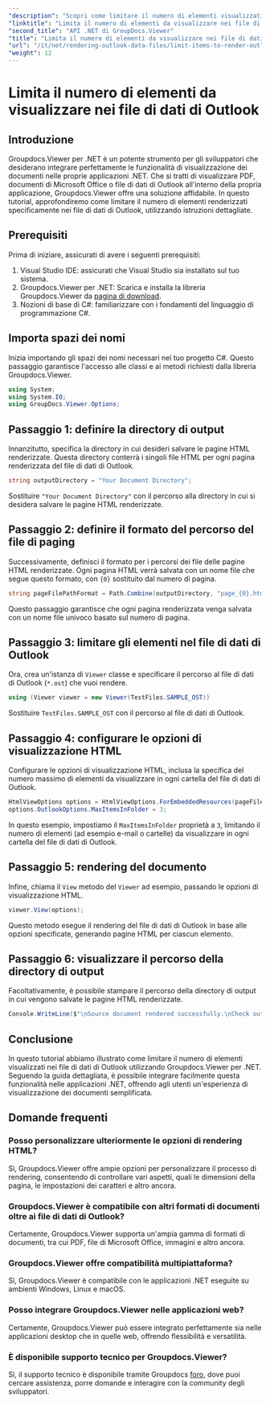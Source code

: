 ```yaml
---
"description": "Scopri come limitare il numero di elementi visualizzati nei file di dati di Outlook utilizzando Groupdocs.Viewer per .NET. Segui la nostra guida passo passo per un'integrazione perfetta."
"linktitle": "Limita il numero di elementi da visualizzare nei file di dati di Outlook"
"second_title": "API .NET di GroupDocs.Viewer"
"title": "Limita il numero di elementi da visualizzare nei file di dati di Outlook"
"url": "/it/net/rendering-outlook-data-files/limit-items-to-render-outlook-data-files/"
"weight": 12
---
```


# Limita il numero di elementi da visualizzare nei file di dati di Outlook

## Introduzione
Groupdocs.Viewer per .NET è un potente strumento per gli sviluppatori che desiderano integrare perfettamente le funzionalità di visualizzazione dei documenti nelle proprie applicazioni .NET. Che si tratti di visualizzare PDF, documenti di Microsoft Office o file di dati di Outlook all'interno della propria applicazione, Groupdocs.Viewer offre una soluzione affidabile. In questo tutorial, approfondiremo come limitare il numero di elementi renderizzati specificamente nei file di dati di Outlook, utilizzando istruzioni dettagliate.
## Prerequisiti
Prima di iniziare, assicurati di avere i seguenti prerequisiti:
1. Visual Studio IDE: assicurati che Visual Studio sia installato sul tuo sistema.
2. Groupdocs.Viewer per .NET: Scarica e installa la libreria Groupdocs.Viewer da [pagina di download](https://releases.groupdocs.com/viewer/net/).
3. Nozioni di base di C#: familiarizzare con i fondamenti del linguaggio di programmazione C#.

## Importa spazi dei nomi
Inizia importando gli spazi dei nomi necessari nel tuo progetto C#. Questo passaggio garantisce l'accesso alle classi e ai metodi richiesti dalla libreria Groupdocs.Viewer.
```csharp
using System;
using System.IO;
using GroupDocs.Viewer.Options;
```
## Passaggio 1: definire la directory di output
Innanzitutto, specifica la directory in cui desideri salvare le pagine HTML renderizzate. Questa directory conterrà i singoli file HTML per ogni pagina renderizzata del file di dati di Outlook.
```csharp
string outputDirectory = "Your Document Directory";
```
Sostituire `"Your Document Directory"` con il percorso alla directory in cui si desidera salvare le pagine HTML renderizzate.
## Passaggio 2: definire il formato del percorso del file di paging
Successivamente, definisci il formato per i percorsi dei file delle pagine HTML renderizzate. Ogni pagina HTML verrà salvata con un nome file che segue questo formato, con `{0}` sostituito dal numero di pagina.
```csharp
string pageFilePathFormat = Path.Combine(outputDirectory, "page_{0}.html");
```
Questo passaggio garantisce che ogni pagina renderizzata venga salvata con un nome file univoco basato sul numero di pagina.
## Passaggio 3: limitare gli elementi nel file di dati di Outlook
Ora, crea un'istanza di `Viewer` classe e specificare il percorso al file di dati di Outlook (`*.ost`) che vuoi rendere.
```csharp
using (Viewer viewer = new Viewer(TestFiles.SAMPLE_OST))
```
Sostituire `TestFiles.SAMPLE_OST` con il percorso al file di dati di Outlook.
## Passaggio 4: configurare le opzioni di visualizzazione HTML
Configurare le opzioni di visualizzazione HTML, inclusa la specifica del numero massimo di elementi da visualizzare in ogni cartella del file di dati di Outlook.
```csharp
HtmlViewOptions options = HtmlViewOptions.ForEmbeddedResources(pageFilePathFormat);
options.OutlookOptions.MaxItemsInFolder = 3;
```
In questo esempio, impostiamo il `MaxItemsInFolder` proprietà a `3`, limitando il numero di elementi (ad esempio e-mail o cartelle) da visualizzare in ogni cartella del file di dati di Outlook.
## Passaggio 5: rendering del documento
Infine, chiama il `View` metodo del `Viewer` ad esempio, passando le opzioni di visualizzazione HTML.
```csharp
viewer.View(options);
```
Questo metodo esegue il rendering del file di dati di Outlook in base alle opzioni specificate, generando pagine HTML per ciascun elemento.
## Passaggio 6: visualizzare il percorso della directory di output
Facoltativamente, è possibile stampare il percorso della directory di output in cui vengono salvate le pagine HTML renderizzate.
```csharp
Console.WriteLine($"\nSource document rendered successfully.\nCheck output in {outputDirectory}.");
```

## Conclusione
In questo tutorial abbiamo illustrato come limitare il numero di elementi visualizzati nei file di dati di Outlook utilizzando Groupdocs.Viewer per .NET. Seguendo la guida dettagliata, è possibile integrare facilmente questa funzionalità nelle applicazioni .NET, offrendo agli utenti un'esperienza di visualizzazione dei documenti semplificata.
## Domande frequenti
### Posso personalizzare ulteriormente le opzioni di rendering HTML?
Sì, Groupdocs.Viewer offre ampie opzioni per personalizzare il processo di rendering, consentendo di controllare vari aspetti, quali le dimensioni della pagina, le impostazioni dei caratteri e altro ancora.
### Groupdocs.Viewer è compatibile con altri formati di documenti oltre ai file di dati di Outlook?
Certamente, Groupdocs.Viewer supporta un'ampia gamma di formati di documenti, tra cui PDF, file di Microsoft Office, immagini e altro ancora.
### Groupdocs.Viewer offre compatibilità multipiattaforma?
Sì, Groupdocs.Viewer è compatibile con le applicazioni .NET eseguite su ambienti Windows, Linux e macOS.
### Posso integrare Groupdocs.Viewer nelle applicazioni web?
Certamente, Groupdocs.Viewer può essere integrato perfettamente sia nelle applicazioni desktop che in quelle web, offrendo flessibilità e versatilità.
### È disponibile supporto tecnico per Groupdocs.Viewer?
Sì, il supporto tecnico è disponibile tramite Groupdocs [foro](https://forum.groupdocs.com/c/viewer/9), dove puoi cercare assistenza, porre domande e interagire con la community degli sviluppatori.